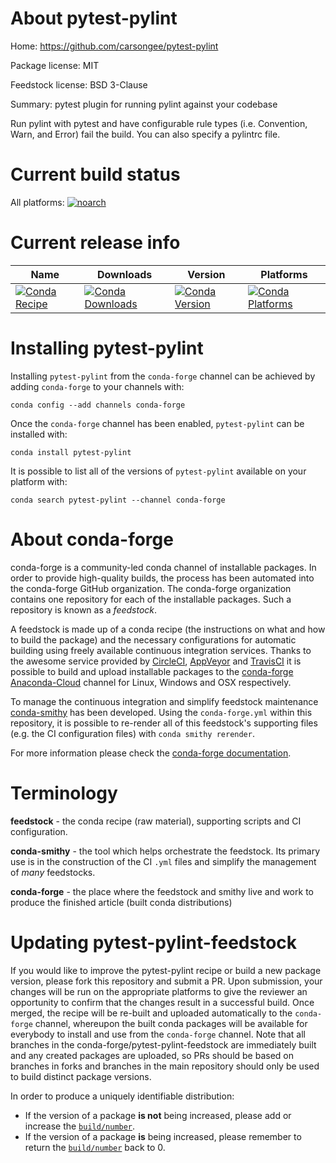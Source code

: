 About pytest-pylint
===================

Home: https://github.com/carsongee/pytest-pylint

Package license: MIT

Feedstock license: BSD 3-Clause

Summary: pytest plugin for running pylint against your codebase

Run pylint with pytest and have configurable rule types (i.e. Convention,
Warn, and Error) fail the build. You can also specify a pylintrc file.


Current build status
====================

All platforms:
[![noarch](https://img.shields.io/circleci/project/github/conda-forge/pytest-pylint-feedstock/master.svg?label=noarch)](https://circleci.com/gh/conda-forge/pytest-pylint-feedstock)

Current release info
====================

| Name | Downloads | Version | Platforms |
| --- | --- | --- | --- |
| [![Conda Recipe](https://img.shields.io/badge/recipe-pytest--pylint-green.svg)](https://anaconda.org/conda-forge/pytest-pylint) | [![Conda Downloads](https://img.shields.io/conda/dn/conda-forge/pytest-pylint.svg)](https://anaconda.org/conda-forge/pytest-pylint) | [![Conda Version](https://img.shields.io/conda/vn/conda-forge/pytest-pylint.svg)](https://anaconda.org/conda-forge/pytest-pylint) | [![Conda Platforms](https://img.shields.io/conda/pn/conda-forge/pytest-pylint.svg)](https://anaconda.org/conda-forge/pytest-pylint) |

Installing pytest-pylint
========================

Installing `pytest-pylint` from the `conda-forge` channel can be achieved by adding `conda-forge` to your channels with:

```
conda config --add channels conda-forge
```

Once the `conda-forge` channel has been enabled, `pytest-pylint` can be installed with:

```
conda install pytest-pylint
```

It is possible to list all of the versions of `pytest-pylint` available on your platform with:

```
conda search pytest-pylint --channel conda-forge
```


About conda-forge
=================

conda-forge is a community-led conda channel of installable packages.
In order to provide high-quality builds, the process has been automated into the
conda-forge GitHub organization. The conda-forge organization contains one repository
for each of the installable packages. Such a repository is known as a *feedstock*.

A feedstock is made up of a conda recipe (the instructions on what and how to build
the package) and the necessary configurations for automatic building using freely
available continuous integration services. Thanks to the awesome service provided by
[CircleCI](https://circleci.com/), [AppVeyor](http://www.appveyor.com/)
and [TravisCI](https://travis-ci.org/) it is possible to build and upload installable
packages to the [conda-forge](https://anaconda.org/conda-forge)
[Anaconda-Cloud](http://docs.anaconda.org/) channel for Linux, Windows and OSX respectively.

To manage the continuous integration and simplify feedstock maintenance
[conda-smithy](http://github.com/conda-forge/conda-smithy) has been developed.
Using the ``conda-forge.yml`` within this repository, it is possible to re-render all of
this feedstock's supporting files (e.g. the CI configuration files) with ``conda smithy rerender``.

For more information please check the [conda-forge documentation](https://conda-forge.org/docs/).

Terminology
===========

**feedstock** - the conda recipe (raw material), supporting scripts and CI configuration.

**conda-smithy** - the tool which helps orchestrate the feedstock.
                   Its primary use is in the construction of the CI ``.yml`` files
                   and simplify the management of *many* feedstocks.

**conda-forge** - the place where the feedstock and smithy live and work to
                  produce the finished article (built conda distributions)


Updating pytest-pylint-feedstock
================================

If you would like to improve the pytest-pylint recipe or build a new
package version, please fork this repository and submit a PR. Upon submission,
your changes will be run on the appropriate platforms to give the reviewer an
opportunity to confirm that the changes result in a successful build. Once
merged, the recipe will be re-built and uploaded automatically to the
`conda-forge` channel, whereupon the built conda packages will be available for
everybody to install and use from the `conda-forge` channel.
Note that all branches in the conda-forge/pytest-pylint-feedstock are
immediately built and any created packages are uploaded, so PRs should be based
on branches in forks and branches in the main repository should only be used to
build distinct package versions.

In order to produce a uniquely identifiable distribution:
 * If the version of a package **is not** being increased, please add or increase
   the [``build/number``](http://conda.pydata.org/docs/building/meta-yaml.html#build-number-and-string).
 * If the version of a package **is** being increased, please remember to return
   the [``build/number``](http://conda.pydata.org/docs/building/meta-yaml.html#build-number-and-string)
   back to 0.